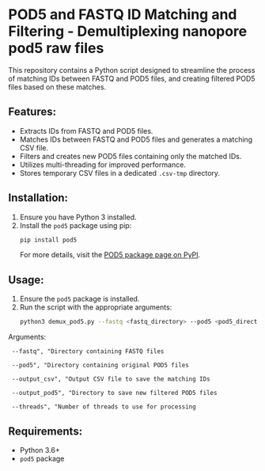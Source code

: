 # POD5 and FASTQ ID Matching and Filtering - Demultiplexing nanopore pod5 raw files

This repository contains a Python script designed to streamline the process of matching IDs between FASTQ and POD5 files, and creating filtered POD5 files based on these matches.

## Features:
- Extracts IDs from FASTQ and POD5 files.
- Matches IDs between FASTQ and POD5 files and generates a matching CSV file.
- Filters and creates new POD5 files containing only the matched IDs.
- Utilizes multi-threading for improved performance.
- Stores temporary CSV files in a dedicated `.csv-tmp` directory.

## Installation:
1. Ensure you have Python 3 installed.
2. Install the `pod5` package using pip:
   ```bash
   pip install pod5
   ```
   For more details, visit the [POD5 package page on PyPI](https://pypi.org/project/pod5/).

## Usage:
1. Ensure the `pod5` package is installed.
2. Run the script with the appropriate arguments:
   ```bash
   python3 demux_pod5.py --fastq <fastq_directory> --pod5 <pod5_directory> --output_csv <output_csv_file> --output_pod5 <output_pod5_directory> --threads <number_of_threads>
   ```

  Arguments:
  
   ``` --fastq", "Directory containing FASTQ files```
   
   ``` --pod5", "Directory containing original POD5 files```
   
   ``` --output_csv", "Output CSV file to save the matching IDs```

   ``` --output_pod5", "Directory to save new filtered POD5 files```
   
   ``` --threads", "Number of threads to use for processing```

## Requirements:
- Python 3.6+
- `pod5` package
